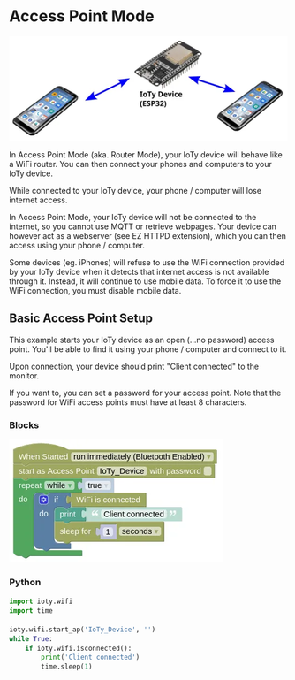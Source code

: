# Access Point Mode

![](images/ap_mode.webp)

In Access Point Mode (aka. Router Mode), your IoTy device will behave like a WiFi router.
You can then connect your phones and computers to your IoTy device.

<div class="important">
While connected to your IoTy device, your phone / computer will lose internet access.
</div>

In Access Point Mode, your IoTy device will not be connected to the internet, so you cannot use MQTT or retrieve webpages.
Your device can however act as a webserver (see EZ HTTPD extension), which you can then access using your phone / computer.

<div class="important">
Some devices (eg. iPhones) will refuse to use the WiFi connection provided by your IoTy device when it detects that internet access is not available through it. Instead, it will continue to use mobile data. To force it to use the WiFi connection, you must disable mobile data.
</div>

## Basic Access Point Setup

This example starts your IoTy device as an open (...no password) access point.
You'll be able to find it using your phone / computer and connect to it.

Upon connection, your device should print "Client connected" to the monitor.

<div class="info">
If you want to, you can set a password for your access point. Note that the password for WiFi access points must have at least 8 characters.
</div>

### Blocks

![](images/ap_blocks.webp)

### Python

```python
import ioty.wifi
import time

ioty.wifi.start_ap('IoTy_Device', '')
while True:
    if ioty.wifi.isconnected():
        print('Client connected')
        time.sleep(1)
```